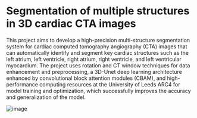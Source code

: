 # Segmentation of multiple structures in 3D cardiac CTA images
This project aims to develop a high-precision multi-structure segmentation system for cardiac computed tomography angiography (CTA) images that can automatically identify and segment key cardiac structures such as the left atrium, left ventricle, right atrium, right ventricle, and left ventricular myocardium. The project uses rotation and CT window techniques for data enhancement and preprocessing, a 3D-Unet deep learning architecture enhanced by convolutional block attention modules (CBAM), and high-performance computing resources at the University of Leeds ARC4 for model training and optimization, which successfully improves the accuracy and generalization of the model.


![image](https://github.com/user-attachments/assets/ccbeeaac-4d4e-48fc-bee0-7fd267d95caa)
